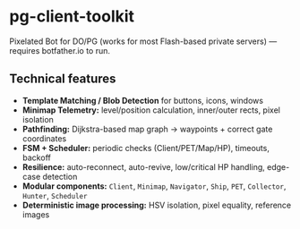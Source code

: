 # pg-client-toolkit
Pixelated Bot for DO/PG (works for most Flash-based private servers) — requires botfather.io to run.

## Technical features
- **Template Matching / Blob Detection** for buttons, icons, windows
- **Minimap Telemetry:** level/position calculation, inner/outer rects, pixel isolation
- **Pathfinding:** Dijkstra-based map graph → waypoints + correct gate coordinates
- **FSM + Scheduler:** periodic checks (Client/PET/Map/HP), timeouts, backoff
- **Resilience:** auto-reconnect, auto-revive, low/critical HP handling, edge-case detection
- **Modular components:** `Client`, `Minimap`, `Navigator`, `Ship`, `PET`, `Collector`, `Hunter`, `Scheduler`
- **Deterministic image processing:** HSV isolation, pixel equality, reference images

